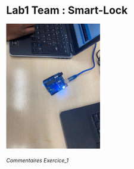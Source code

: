 <h1>Lab1 Team : <b>Smart-Lock</b></h1>

<img src="pictures/allumage_led.jpeg" width=50% height=40%/>

<p>
  <h6>Commentaires Exercice_1</h6>
</p>

